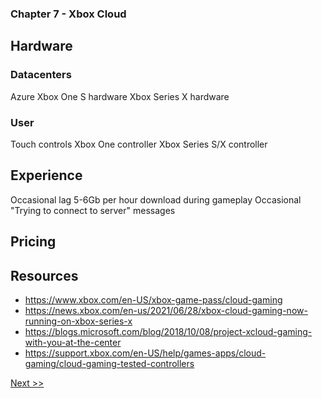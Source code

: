 ### Chapter 7 - Xbox Cloud

## Hardware

### Datacenters

Azure
Xbox One S hardware
Xbox Series X hardware

### User

Touch controls
Xbox One controller
Xbox Series S/X controller

## Experience

Occasional lag
5-6Gb per hour download during gameplay
Occasional "Trying to connect to server" messages

## Pricing

## Resources

* https://www.xbox.com/en-US/xbox-game-pass/cloud-gaming
* https://news.xbox.com/en-us/2021/06/28/xbox-cloud-gaming-now-running-on-xbox-series-x
* https://blogs.microsoft.com/blog/2018/10/08/project-xcloud-gaming-with-you-at-the-center
* https://support.xbox.com/en-US/help/games-apps/cloud-gaming/cloud-gaming-tested-controllers


[Next >>](090-chapter-08.md)
